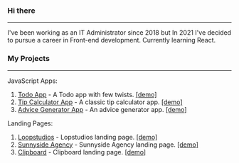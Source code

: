 ### Hi there
***

I've been working as an IT Administrator since 2018 but In 2021 I've decided to pursue a career in Front-end development. 
Currently learning React.

### My Projects
***

JavaScript Apps:

1. [Todo App](https://github.com/radoslawlagan/Todo-app) - A Todo app with few twists. [[demo]](https://radoslawlagan.github.io/Todo-app/)
2. [Tip Calculator App](https://github.com/radoslawlagan/Tip-calculator-app) - A classic tip calculator app. [[demo]](https://radoslawlagan.github.io/Tip-calculator-app/)
3. [Advice Generator App](https://github.com/radoslawlagan/Advice-generator-app) - An advice generator app. [[demo]](https://radoslawlagan.github.io/Advice-generator-app/)

Landing Pages:

1. [Loopstudios](https://github.com/radoslawlagan/Loopstudios-landing-page) - Lopstudios landing page. [[demo]](https://radoslawlagan.github.io/Loopstudios-landing-page/)
2. [Sunnyside Agency](https://github.com/radoslawlagan/Sunnyside-agency-landing-page) - Sunnyside Agency landing page. [[demo]](https://radoslawlagan.github.io/Sunnyside-agency-landing-page/)
3. [Clipboard](https://github.com/radoslawlagan/Clipboard-landing-page) - Clipboard landing page. [[demo]](https://radoslawlagan.github.io/Clipboard-landing-page/)
